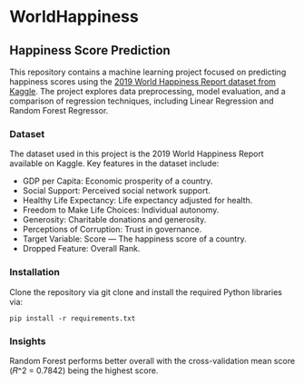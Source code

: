 # WorldHappiness

## Happiness Score Prediction

This repository contains a machine learning project focused on predicting happiness scores using the [2019 World Happiness Report dataset from Kaggle](https://www.kaggle.com/datasets/unsdsn/world-happiness/data). The project explores data preprocessing, model evaluation, and a comparison of regression techniques, including Linear Regression and Random Forest Regressor.

### Dataset

The dataset used in this project is the 2019 World Happiness Report available on Kaggle.
Key features in the dataset include:

- GDP per Capita: Economic prosperity of a country.
- Social Support: Perceived social network support.
- Healthy Life Expectancy: Life expectancy adjusted for health.
- Freedom to Make Life Choices: Individual autonomy.
- Generosity: Charitable donations and generosity.
- Perceptions of Corruption: Trust in governance.
- Target Variable: Score — The happiness score of a country.
- Dropped Feature: Overall Rank.

### Installation

Clone the repository via git clone and install the required Python libraries via:

```
pip install -r requirements.txt
```

### Insights
Random Forest performs better overall with the cross-validation mean score (𝑅^2 = 0.7842) being the highest score.
